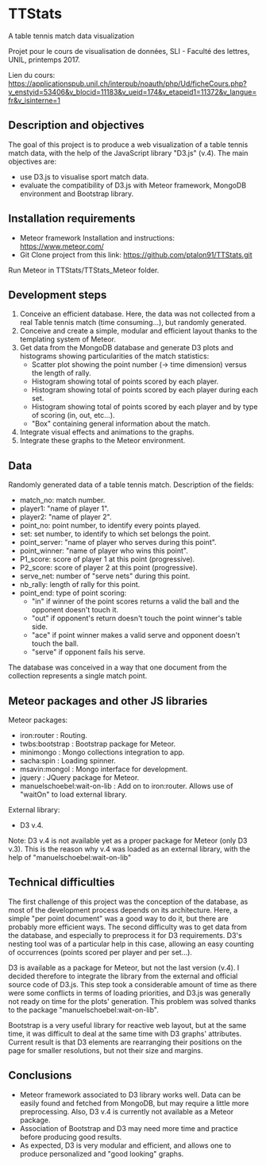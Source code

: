 # TTStats
A table tennis match data visualization

Projet pour le cours de visualisation de données, SLI - Faculté des lettres, UNIL, printemps 2017.

Lien du cours: https://applicationspub.unil.ch/interpub/noauth/php/Ud/ficheCours.php?v_enstyid=53406&v_blocid=11183&v_ueid=174&v_etapeid1=11372&v_langue=fr&v_isinterne=1

## Description and objectives
The goal of this project is to produce a web visualization of a table tennis match data, with the help of the JavaScript library "D3.js" (v.4). The main objectives are: 

  * use D3.js to visualise sport match data.
  * evaluate the compatibility of D3.js with Meteor framework, MongoDB environment and Bootstrap library.

## Installation requirements
- Meteor framework
Installation and instructions: https://www.meteor.com/
- Git
Clone project from this link: https://github.com/ptalon91/TTStats.git

Run Meteor in TTStats/TTStats_Meteor folder.

## Development steps

1. Conceive an efficient database. Here, the data was not collected from a real Table tennis match (time consuming...), but randomly generated.
2. Conceive and create a simple, modular and efficient layout thanks to the templating system of Meteor.
3. Get data from the MongoDB database and generate D3 plots and histograms showing particularities of the match statistics:
	* Scatter plot showing the point number (-> time dimension) versus the length of rally.
	* Histogram showing total of points scored by each player.
	* Histogram showing total of points scored by each player during each set.
	* Histogram showing total of points scored by each player and by type of scoring (in, out, etc...).
	* "Box" containing general information about the match.
4. Integrate visual effects and animations to the graphs.
5. Integrate these graphs to the Meteor environment.

## Data
Randomly generated data of a table tennis match. 
Description of the fields:
* match_no: match number.
* player1: "name of player 1".
* player2: "name of player 2".
* point_no: point number, to identify every points played.
* set: set number, to identify to which set belongs the point.
* point_server: "name of player who serves during this point".
* point_winner: "name of player who wins this point".
* P1_score: score of player 1 at this point (progressive).
* P2_score: score of player 2 at this point (progressive).
* serve_net: number of "serve nets" during this point.
* nb_rally: length of rally for this point.
* point_end: type of point scoring:
	* "in" if winner of the point scores returns a valid the ball and the opponent doesn't touch it.
	* "out" if opponent's return doesn't touch the point winner's table side.
	* "ace" if point winner makes a valid serve and opponent doesn't touch the ball.
	* "serve" if opponent fails his serve.

The database was conceived in a way that one document from the collection represents a single match point.

## Meteor packages and other JS libraries
Meteor packages:
- iron:router : Routing.
- twbs:bootstrap : Bootstrap package for Meteor.
- minimongo : Mongo collections integration to app.
- sacha:spin : Loading spinner.
- msavin:mongol : Mongo interface for development.
- jquery : JQuery package for Meteor.
- manuelschoebel:wait-on-lib : Add on to iron:router. Allows use of "waitOn" to load external library.

External library:
- D3 v.4. 

Note: D3 v.4 is not available yet as a proper package for Meteor (only D3 v.3). This is the reason why v.4 was loaded as an external library, with the help of "manuelschoebel:wait-on-lib"

## Technical difficulties
The first challenge of this project was the conception of the database, as most of the development process depends on its architecture. Here, a simple "per point document" was a good way to do it, but there are probably more efficient ways. The second difficulty was to get data from the database, and especially to preprocess it for D3 requirements. D3's nesting tool was of a particular help in this case, allowing an easy counting of occurrences (points scored per player and per set...).

D3 is available as a package for Meteor, but not the last version (v.4). I decided therefore to integrate the library from the external and official source code of D3.js. This step took a considerable amount of time as there were some conflicts in terms of loading priorities, and D3.js was generally not ready on time for the plots' generation. This problem was solved thanks to the package "manuelschoebel:wait-on-lib".

Bootstrap is a very useful library for reactive web layout, but at the same time, it was difficult to deal at the same time with D3 graphs' attributes. Current result is that D3 elements are rearranging their positions on the page for smaller resolutions, but not their size and margins.

## Conclusions
* Meteor framework associated to D3 library works well. Data can be easily found and fetched from MongoDB, but may require a little more preprocessing. Also, D3 v.4 is currently not available as a Meteor package.
* Association of Bootstrap and D3 may need more time and practice before producing good results.
* As expected, D3 is very modular and efficient, and allows one to produce personalized and "good looking" graphs.
